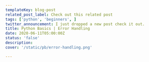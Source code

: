 ```yaml
---
templateKey: blog-post
related_post_label: Check out this related post
tags: ['python', 'beginners', ]
twitter_announcement: I just dropped a new post check it out.
title: Python Basics | Error Handling
date: 2020-06-11T05:00:00Z
status: 'false'
description:
cover: '/static/pb/error-handling.png'

---
```


<!--
<p style='text-align: center'>
<a href='https://waylonwalker.com/blog/error-handling'>
  <img
    style='width:500px; max-width:80%; margin: auto;'
    src="https://waylonwalker.com/error-handling.png"
    alt="Read more from the Python Basics | Error Handling article"
  />
  </a>
</p>

-->
